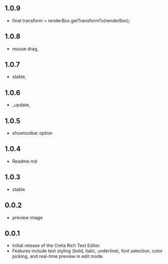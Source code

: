 ## 1.0.9
* final transform = renderBox.getTransformTo(renderBox);
## 1.0.8
* mouse drag, 
## 1.0.7
* stable, 
## 1.0.6
* _update, 
## 1.0.5
* showtoolbar option
## 1.0.4
* Readme.md
## 1.0.3
* stable
## 0.0.2
* preview image
## 0.0.1
* Initial release of the Creta Rich Text Editor.
* Features include text styling (bold, italic, underline), font selection, color picking, and real-time preview in edit mode. 